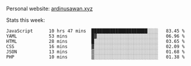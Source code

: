 Personal website: [ardinusawan.xyz](https://ardinusawan.xyz)

Stats this week:
<!--START_SECTION:waka-->

```text
JavaScript      10 hrs 47 mins  █████████████████████░░░░   83.45 %
YAML            53 mins         █▓░░░░░░░░░░░░░░░░░░░░░░░   06.96 %
HTML            28 mins         █░░░░░░░░░░░░░░░░░░░░░░░░   03.65 %
CSS             16 mins         ▓░░░░░░░░░░░░░░░░░░░░░░░░   02.09 %
JSON            13 mins         ▒░░░░░░░░░░░░░░░░░░░░░░░░   01.68 %
PHP             10 mins         ▒░░░░░░░░░░░░░░░░░░░░░░░░   01.38 %
```

<!--END_SECTION:waka-->
